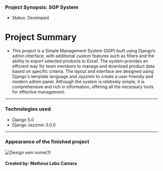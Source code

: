 ### Project Synopsis: SGP System
+ Status: Developed

# Project Summary
+ This project is a Simple Management System (SGP) built using Django’s admin interface, with additional custom features such as filters and the ability to export selected products to Excel. The system provides an efficient way for team members to manage and download product data based on specific criteria. The layout and interface are designed using Django's template language and Jazzmin to create a user-friendly and modern admin panel. Although the system is relatively simple, it is comprehensive and rich in information, offering all the necessary tools for effective management.
-------------------------
### Technologies used
+ Django 5.0
+ Django Jazzmin 3.0.0
--------------------------------

### Appearance of the finished project
![Design sem nome(1)](https://github.com/user-attachments/assets/be207a3c-3ecd-42b2-b5e8-1b38b1d27134)

#### Created by: Matheus Lobo Camara
